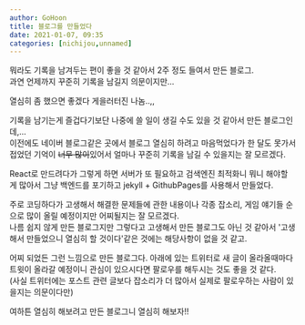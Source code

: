 ```yaml
---
author: GoHoon
title: 블로그를 만들었다
date: 2021-01-07, 09:35
categories: [nichijou,unnamed]
---
```

뭐라도 기록을 남겨두는 편이 좋을 것 같아서 2주 정도 들여서 만든 블로그.   
과연 언제까지 꾸준히 기록을 남길지 의문이지만... 
<!-- Excerpt -->
열심히 좀 했으면 좋겠다 게을러터진 나놈..,,  

기록을 남기는게 즐겁다기보단 나중에 쓸 일이 생길 수도 있을 것 같아서 만든 블로그인데,...   
이전에도 네이버 블로그같은 곳에서 블로그 열심히 하려고 마음먹었다가 한 달도 못가서 접었던 기억이 ~~너무 많이~~있어서 얼마나 꾸준히 기록을 남길 수 있을지는 잘 모르겠다.   

React로 만드려다가 그렇게 하면 서버가 또 필요하고 검색엔진 최적화니 뭐니 해야할 게 많아서 그냥 백엔드를 포기하고 jekyll + GithubPages를 사용해서 만들었다.   

주로 코딩하다가 고생해서 해결한 문제들에 관한 내용이나 각종 잡소리, 게임 얘기들 순으로 많이 올릴 예정이지만 어찌될지는 잘 모르겠다.   
나름 쉽지 않게 만든 블로그지만 그렇다고 고생해서 만든 블로그도 아닌 것 같아서 '고생해서 만들었으니 열심히 할 것이다'같은 것에는 해당사항이 없을 것 같고.   

어찌 되었든 그런 느낌으로 만든 블로그다. 아래에 있는 트위터로 새 글이 올라올때마다 트윗이 올라갈 예정이니 관심이 있으시다면 팔로우를 해두시는 것도 좋을 것 같다.   
(사실 트위터에는 포스트 관련 글보다 잡소리가 더 많아서 실제로 팔로우하는 사람이 있을지는 의문이다만)   

여하튼 열심히 해보려고 만든 블로그니 열심히 해보자!! 
